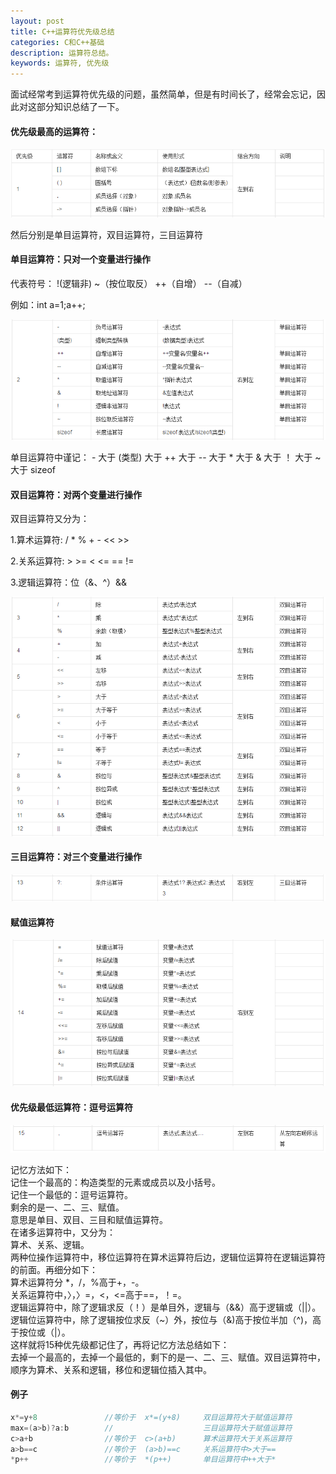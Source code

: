 ```yaml
---
layout: post
title: C++运算符优先级总结
categories: C和C++基础
description: 运算符总结。
keywords: 运算符, 优先级
---
```


面试经常考到运算符优先级的问题，虽然简单，但是有时间长了，经常会忘记，因此对这部分知识总结了一下。

#### 优先级最高的运算符：

![](/images/posts/Operator/1.png)

然后分别是单目运算符，双目运算符，三目运算符

#### 单目运算符：只对一个变量进行操作

代表符号：   !(逻辑非)   ~（按位取反）   ++（自增）   --（自减）

例如：int a=1;a++;

![](/images/posts/Operator/2.png)

单目运算符中谨记： - 大于 (类型) 大于 ++ 大于 -- 大于 * 大于 & 大于 ！ 大于 ~ 大于 sizeof


#### 双目运算符：对两个变量进行操作
双目运算符又分为：

1.算术运算符: / * %     + -     <<  >>

2.关系运算符: > >= < <=   == !=

3.逻辑运算符：位（&、^）&&  

![](/images/posts/Operator/3.png)


#### 三目运算符：对三个变量进行操作
![](/images/posts/Operator/4.png)


#### 赋值运算符
![](/images/posts/Operator/5.png)


#### 优先级最低运算符：逗号运算符
![](/images/posts/Operator/6.png)


记忆方法如下：    
    记住一个最高的：构造类型的元素或成员以及小括号。    
    记住一个最低的：逗号运算符。    
    剩余的是一、二、三、赋值。    
    意思是单目、双目、三目和赋值运算符。    
    在诸多运算符中，又分为：    
    算术、关系、逻辑。    
    两种位操作运算符中，移位运算符在算术运算符后边，逻辑位运算符在逻辑运算符的前面。再细分如下：    
    算术运算符分     *，/，%高于+，-。    
    关系运算符中，〉，〉=，<，<=高于==，！=。    
    逻辑运算符中，除了逻辑求反（！）是单目外，逻辑与（&&）高于逻辑或（||）。    
    逻辑位运算符中，除了逻辑按位求反（~）外，按位与（&)高于按位半加（^)，高于按位或（|）。    
    这样就将15种优先级都记住了，再将记忆方法总结如下：    
    去掉一个最高的，去掉一个最低的，剩下的是一、二、三、赋值。双目运算符中，顺序为算术、关系和逻辑，移位和逻辑位插入其中。
                      

#### 例子
```cpp
x*=y+8               //等价于  x*=(y+8)     双目运算符大于赋值运算符
max=(a>b)?a:b        //                    三目运算符大于赋值运算符
c>a+b                //等价于  c>(a+b)      算术运算符大于关系运算符
a>b==c               //等价于  (a>b)==c     关系运算符中>大于==
*p++                 //等价于  *(p++)       单目运算符中++大于*
```

